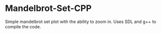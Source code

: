 # Mandelbrot-Set-CPP
Simple mandelbrot set plot with the ability to zoom in. Uses SDL and g++ to compile the code.
